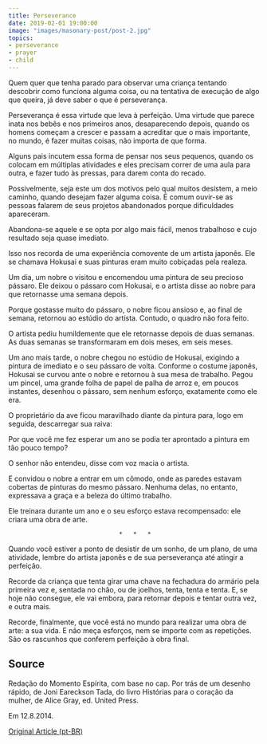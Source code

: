 ```yaml
---
title: Perseverance
date: 2019-02-01 19:00:00
image: "images/masonary-post/post-2.jpg"
topics: 
- perseverance
- prayer
- child
---
```


Quem quer que tenha parado para observar uma criança tentando descobrir como
funciona alguma coisa, ou na tentativa de execução de algo que queira, já deve
saber o que é perseverança.

Perseverança é essa virtude que leva à perfeição. Uma virtude que parece inata
nos bebês e nos primeiros anos, desaparecendo depois, quando os homens começam
a crescer e passam a acreditar que o mais importante, no mundo, é fazer muitas
coisas, não importa de que forma.

Alguns pais incutem essa forma de pensar nos seus pequenos, quando os colocam
em múltiplas atividades e eles precisam correr de uma aula para outra, e fazer
tudo às pressas, para darem conta do recado.

Possivelmente, seja este um dos motivos pelo qual muitos desistem, a meio
caminho, quando desejam fazer alguma coisa. É comum ouvir-se as pessoas falarem
de seus projetos abandonados porque dificuldades apareceram.

Abandona-se aquele e se opta por algo mais fácil, menos trabalhoso e cujo
resultado seja quase imediato.

Isso nos recorda de uma experiência comovente de um artista japonês. Ele se
chamava Hokusai e suas pinturas eram muito cobiçadas pela realeza.

Um dia, um nobre o visitou e encomendou uma pintura de seu precioso pássaro.
Ele deixou o pássaro com Hokusai, e o artista disse ao nobre para que
retornasse uma semana depois.

Porque gostasse muito do pássaro, o nobre ficou ansioso e, ao final de semana,
retornou ao estúdio do artista. Contudo, o quadro não fora feito.

O artista pediu humildemente que ele retornasse depois de duas semanas. As duas
semanas se transformaram em dois meses, em seis meses.

Um ano mais tarde, o nobre chegou no estúdio de Hokusai, exigindo a pintura de
imediato e o seu pássaro de volta. Conforme o costume japonês, Hokusai se
curvou ante o nobre e retornou à sua mesa de trabalho. Pegou um pincel, uma
grande folha de papel de palha de arroz e, em poucos instantes, desenhou o
pássaro, sem nenhum esforço, exatamente como ele era.

O proprietário da ave ficou maravilhado diante da pintura para, logo em
seguida, descarregar sua raiva:

Por que você me fez esperar um ano se podia ter aprontado a pintura em tão
pouco tempo?

O senhor não entendeu, disse com voz macia o artista.

E convidou o nobre a entrar em um cômodo, onde as paredes estavam cobertas de
pinturas do mesmo pássaro. Nenhuma delas, no entanto, expressava a graça e a
beleza do último trabalho.

Ele treinara durante um ano e o seu esforço estava recompensado: ele criara uma
obra de arte.

                                   *   *   *

Quando você estiver a ponto de desistir de um sonho, de um plano, de uma
atividade, lembre do artista japonês e de sua perseverança até atingir a
perfeição.

Recorde da criança que tenta girar uma chave na fechadura do armário pela
primeira vez e, sentada no chão, ou de joelhos, tenta, tenta e tenta. E, se
hoje não consegue, ele vai embora, para retornar depois e tentar outra vez, e
outra mais.

Recorde, finalmente, que você está no mundo para realizar uma obra de arte: a
sua vida. E não meça esforços, nem se importe com as repetições. São os
rascunhos que conferem perfeição à obra final.

## Source
Redação do Momento Espírita, com base no cap.
Por trás de um desenho rápido, de Joni Eareckson
Tada, do livro Histórias para o coração da mulher,
de Alice Gray, ed. United Press.

Em 12.8.2014.


[Original Article (pt-BR)](http://momento.com.br/pt/ler_texto.php?id=4214)
